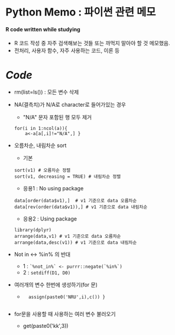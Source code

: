 Python Memo : 파이썬 관련 메모
===

#### R code written while studying
* R 코드 작성 중 자주 검색해보는 것들 또는 까먹지 말아야 할 것 메모했음.
* 전처리, 사용자 함수, 자주 사용하는 코드, 이론 등

*Code*
===
* rm(list=ls()) : 모든 변수 삭제
* NA(결측치)가 N/A로 character로 들어가있는 경우
    * "N/A" 문자 포함된 행 모두 제거
    ```
    for(i in 1:ncol(a)){
        a<-a[a[,i]!="N/A",] }
    ```
* 오름차순, 내림차순 sort
    * 기본
    ```
    sort(v1) # 오름차순 정렬
    sort(v1, decreasing = TRUE) # 내림차순 정렬
    ```
    * 응용1 : No using package
    ```
    data[order(data$v1),]  # v1 기준으로 data 오름차순
    data[rev(order(data$v1)),] # v1 기준으로 data 내림차순
    ```
    * 응용2 : Using package
    ```
    library(dplyr)
    arrange(data,v1) # v1 기준으로 data 오름차순
    arrange(data,desc(v1)) # v1 기준으로 data 내림차순
    ```

* Not in <-> %in% 의 반대
    * 1 : ``` `%not_in%` <- purrr::negate(`%in%`) ```
    * 2 : ` setdiff(D1, D0) `

* 여러개의 변수 한번에 생성하기(for 문)
    * ```for(i in 1:12){
        assign(paste0('NRU',i),c()) }
    ```
* for문을 사용할 때 사용하는 여러 변수 불러오기
    * get(paste0('kk',3))